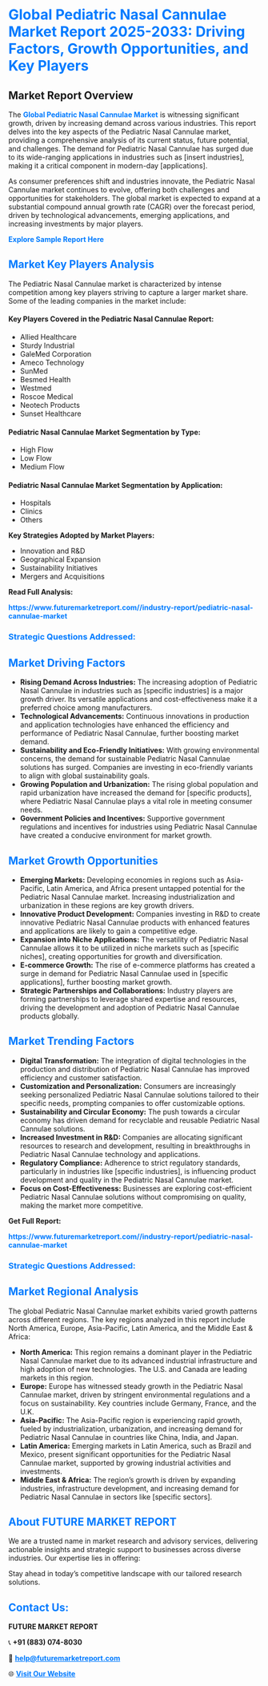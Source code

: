 <h1 style="color: #007BFF;">Global Pediatric Nasal Cannulae Market Report 2025-2033: Driving Factors, Growth Opportunities, and Key Players</h1>

<section id="overview">
<h2>Market Report Overview</h2>
<p>The <a href="https://www.futuremarketreport.com//industry-report/pediatric-nasal-cannulae-market" style="color: #007BFF; text-decoration: none;"><strong>Global Pediatric Nasal Cannulae Market</strong></a> is witnessing significant growth, driven by increasing demand across various industries. This report delves into the key aspects of the Pediatric Nasal Cannulae market, providing a comprehensive analysis of its current status, future potential, and challenges. The demand for Pediatric Nasal Cannulae has surged due to its wide-ranging applications in industries such as [insert industries], making it a critical component in modern-day [applications].</p>
<p>As consumer preferences shift and industries innovate, the Pediatric Nasal Cannulae market continues to evolve, offering both challenges and opportunities for stakeholders. The global market is expected to expand at a substantial compound annual growth rate (CAGR) over the forecast period, driven by technological advancements, emerging applications, and increasing investments by major players.</p>
</section>

<section id="overview">
<p><a href="https://www.futuremarketreport.com//request-sample/reportId=64482" style="color: #007BFF; text-decoration: none;"><strong>Explore Sample Report Here</strong></a></p>
</section>

<section id="key-players">
<h2 style="color: #007BFF;">Market Key Players Analysis</h2>
<p>The Pediatric Nasal Cannulae market is characterized by intense competition among key players striving to capture a larger market share. Some of the leading companies in the market include:</p>
<h4>Key Players Covered in the Pediatric Nasal Cannulae Report:</h4>
<ul><li>Allied Healthcare</li><li>Sturdy Industrial</li><li>GaleMed Corporation</li><li>Ameco Technology</li><li>SunMed</li><li>Besmed Health</li><li>Westmed</li><li>Roscoe Medical</li><li>Neotech Products</li><li>Sunset Healthcare</li></ul>
<h4>Pediatric Nasal Cannulae Market Segmentation by Type:</h4>
<ul><li>High Flow</li><li>Low Flow</li><li>Medium Flow</li></ul>

<h4>Pediatric Nasal Cannulae Market Segmentation by Application:</h4>
<ul><li>Hospitals</li><li>Clinics</li><li>Others</li></ul>
<p><strong>Key Strategies Adopted by Market Players:</strong></p>
<ul>
<li>Innovation and R&D</li>
<li>Geographical Expansion</li>
<li>Sustainability Initiatives</li>
<li>Mergers and Acquisitions</li>
</ul>
</section>

<section>
<p><strong>Read Full Analysis: </strong></p><a href="https://www.futuremarketreport.com//industry-report/pediatric-nasal-cannulae-market" style="color: #007BFF; text-decoration: none;"><strong>https://www.futuremarketreport.com//industry-report/pediatric-nasal-cannulae-market</strong></a>
<h3 style="color: #007BFF;">Strategic Questions Addressed:</h3>
</section>

<section id="driving-factors">
<h2 style="color: #007BFF;">Market Driving Factors</h2>
<ul>
<li><strong>Rising Demand Across Industries:</strong> The increasing adoption of Pediatric Nasal Cannulae in industries such as [specific industries] is a major growth driver. Its versatile applications and cost-effectiveness make it a preferred choice among manufacturers.</li>
<li><strong>Technological Advancements:</strong> Continuous innovations in production and application technologies have enhanced the efficiency and performance of Pediatric Nasal Cannulae, further boosting market demand.</li>
<li><strong>Sustainability and Eco-Friendly Initiatives:</strong> With growing environmental concerns, the demand for sustainable Pediatric Nasal Cannulae solutions has surged. Companies are investing in eco-friendly variants to align with global sustainability goals.</li>
<li><strong>Growing Population and Urbanization:</strong> The rising global population and rapid urbanization have increased the demand for [specific products], where Pediatric Nasal Cannulae plays a vital role in meeting consumer needs.</li>
<li><strong>Government Policies and Incentives:</strong> Supportive government regulations and incentives for industries using Pediatric Nasal Cannulae have created a conducive environment for market growth.</li>
</ul>
</section>

<section id="growth-opportunities">
<h2 style="color: #007BFF;">Market Growth Opportunities</h2>
<ul>
<li><strong>Emerging Markets:</strong> Developing economies in regions such as Asia-Pacific, Latin America, and Africa present untapped potential for the Pediatric Nasal Cannulae market. Increasing industrialization and urbanization in these regions are key growth drivers.</li>
<li><strong>Innovative Product Development:</strong> Companies investing in R&D to create innovative Pediatric Nasal Cannulae products with enhanced features and applications are likely to gain a competitive edge.</li>
<li><strong>Expansion into Niche Applications:</strong> The versatility of Pediatric Nasal Cannulae allows it to be utilized in niche markets such as [specific niches], creating opportunities for growth and diversification.</li>
<li><strong>E-commerce Growth:</strong> The rise of e-commerce platforms has created a surge in demand for Pediatric Nasal Cannulae used in [specific applications], further boosting market growth.</li>
<li><strong>Strategic Partnerships and Collaborations:</strong> Industry players are forming partnerships to leverage shared expertise and resources, driving the development and adoption of Pediatric Nasal Cannulae products globally.</li>
</ul>
</section>

<section id="trending-factors">
<h2 style="color: #007BFF;">Market Trending Factors</h2>
<ul>
<li><strong>Digital Transformation:</strong> The integration of digital technologies in the production and distribution of Pediatric Nasal Cannulae has improved efficiency and customer satisfaction.</li>
<li><strong>Customization and Personalization:</strong> Consumers are increasingly seeking personalized Pediatric Nasal Cannulae solutions tailored to their specific needs, prompting companies to offer customizable options.</li>
<li><strong>Sustainability and Circular Economy:</strong> The push towards a circular economy has driven demand for recyclable and reusable Pediatric Nasal Cannulae solutions.</li>
<li><strong>Increased Investment in R&D:</strong> Companies are allocating significant resources to research and development, resulting in breakthroughs in Pediatric Nasal Cannulae technology and applications.</li>
<li><strong>Regulatory Compliance:</strong> Adherence to strict regulatory standards, particularly in industries like [specific industries], is influencing product development and quality in the Pediatric Nasal Cannulae market.</li>
<li><strong>Focus on Cost-Effectiveness:</strong> Businesses are exploring cost-efficient Pediatric Nasal Cannulae solutions without compromising on quality, making the market more competitive.</li>
</ul>
</section>

<section>
<p><strong>Get Full Report: </strong></p><a href="https://www.futuremarketreport.com//industry-report/pediatric-nasal-cannulae-market" style="color: #007BFF; text-decoration: none;"><strong>https://www.futuremarketreport.com//industry-report/pediatric-nasal-cannulae-market</strong></a>
<h3 style="color: #007BFF;">Strategic Questions Addressed:</h3>
</section>


<section id="regional-analysis">
<h2 style="color: #007BFF;">Market Regional Analysis</h2>
<p>The global Pediatric Nasal Cannulae market exhibits varied growth patterns across different regions. The key regions analyzed in this report include North America, Europe, Asia-Pacific, Latin America, and the Middle East & Africa:</p>
<ul>
<li><strong>North America:</strong> This region remains a dominant player in the Pediatric Nasal Cannulae market due to its advanced industrial infrastructure and high adoption of new technologies. The U.S. and Canada are leading markets in this region.</li>
<li><strong>Europe:</strong> Europe has witnessed steady growth in the Pediatric Nasal Cannulae market, driven by stringent environmental regulations and a focus on sustainability. Key countries include Germany, France, and the U.K.</li>
<li><strong>Asia-Pacific:</strong> The Asia-Pacific region is experiencing rapid growth, fueled by industrialization, urbanization, and increasing demand for Pediatric Nasal Cannulae in countries like China, India, and Japan.</li>
<li><strong>Latin America:</strong> Emerging markets in Latin America, such as Brazil and Mexico, present significant opportunities for the Pediatric Nasal Cannulae market, supported by growing industrial activities and investments.</li>
<li><strong>Middle East & Africa:</strong> The region’s growth is driven by expanding industries, infrastructure development, and increasing demand for Pediatric Nasal Cannulae in sectors like [specific sectors].</li>
</ul>
</section>

<footer>
<h2 style="color: #007BFF;">About FUTURE MARKET REPORT</h2>
<p>We are a trusted name in market research and advisory services, delivering actionable insights and strategic support to businesses across diverse industries. Our expertise lies in offering:</p>

<p>Stay ahead in today’s competitive landscape with our tailored research solutions.</p>

<h2 style="color: #007BFF;">Contact Us:</h2>
<p><strong>FUTURE MARKET REPORT</strong></p>
<p>📞 <strong>+91 (883) 074-8030</strong></p>
<p>📧 <strong><a href="mailto:help@futuremarketreport.com" style="color: #007BFF;">help@futuremarketreport.com</a></strong></p>
<p>🌐 <strong><a href="https://www.futuremarketreport.com/" style="color: #007BFF;">Visit Our Website</a></strong></p>
</footer>